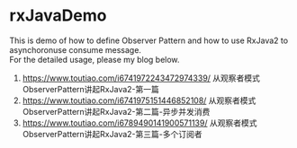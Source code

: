# rxJavaDemo
This is demo of how to define Observer Pattern and how to use RxJava2 to asynchoronuse consume message.
<br/> For the detailed usage, please my blog below.
1. https://www.toutiao.com/i6741972243472974339/ 从观察者模式ObserverPattern讲起RxJava2-第一篇
2. https://www.toutiao.com/i6741975151446852108/ 从观察者模式ObserverPattern讲起RxJava2-第二篇-异步并发消费
3. https://www.toutiao.com/i6789490141900571139/ 从观察者模式ObserverPattern讲起RxJava2-第三篇-多个订阅者
